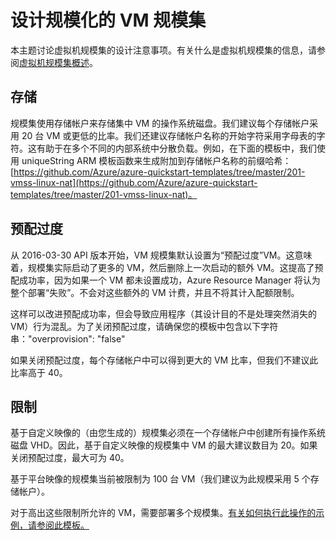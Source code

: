 <properties
	pageTitle="设计规模化的虚拟机规模集 | Azure"
	description="了解如何设计规模化的虚拟机规模集"
	keywords="linux 虚拟机, 虚拟机规模集" 
	services="virtual-machine-scale-sets"
	documentationCenter=""
	authors="gatneil"
	manager="madhana"
	editor="tysonn"
	tags="azure-resource-manager" />

<tags
	ms.service="virtual-machine-scale-sets"
	ms.date="07/28/2016"
	wacn.date="08/29/2016"/>  


# 设计规模化的 VM 规模集

本主题讨论虚拟机规模集的设计注意事项。有关什么是虚拟机规模集的信息，请参阅[虚拟机规模集概述](/documentation/articles/virtual-machine-scale-sets-overview/)。


## 存储

规模集使用存储帐户来存储集中 VM 的操作系统磁盘。我们建议每个存储帐户采用 20 台 VM 或更低的比率。我们还建议存储帐户名称的开始字符采用字母表的字符。这有助于在多个不同的内部系统中分散负载。例如，在下面的模板中，我们使用 uniqueString ARM 模板函数来生成附加到存储帐户名称的前缀哈希：[https://github.com/Azure/azure-quickstart-templates/tree/master/201-vmss-linux-nat](https://github.com/Azure/azure-quickstart-templates/tree/master/201-vmss-linux-nat)。


## 预配过度

从 2016-03-30 API 版本开始，VM 规模集默认设置为“预配过度”VM。这意味着，规模集实际启动了更多的 VM，然后删除上一次启动的额外 VM。这提高了预配成功率，因为如果一个 VM 都未设置成功，Azure Resource Manager 将认为整个部署“失败”。不会对这些额外的 VM 计费，并且不将其计入配额限制。

这样可以改进预配成功率，但会导致应用程序（其设计目的不是处理突然消失的 VM）行为混乱。为了关闭预配过度，请确保您的模板中包含以下字符串："overprovision": "false"

如果关闭预配过度，每个存储帐户中可以得到更大的 VM 比率，但我们不建议此比率高于 40。


## 限制
基于自定义映像的（由您生成的）规模集必须在一个存储帐户中创建所有操作系统磁盘 VHD。因此，基于自定义映像的规模集中 VM 的最大建议数目为 20。如果关闭预配过度，最大可为 40。

基于平台映像的规模集当前被限制为 100 台 VM（我们建议为此规模采用 5 个存储帐户）。

对于高出这些限制所允许的 VM，需要部署多个规模集。[有关如何执行此操作的示例，请参阅此模板。](https://github.com/Azure/azure-quickstart-templates/tree/master/301-custom-images-at-scale)

<!---HONumber=Mooncake_0822_2016-->